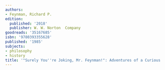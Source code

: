 ```yaml
---
authors:
- Feynman, Richard P.
edition:
  published: '2018'
  publisher: W. W. Norton  Company
goodreads: '35167685'
isbn: '9780393355628'
published: '1985'
subjects:
- philosophy
- history
title: '"Surely You''re Joking, Mr. Feynman!": Adventures of a Curious Character'
---
```


